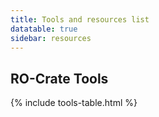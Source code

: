 ```yaml
---
title: Tools and resources list
datatable: true
sidebar: resources
---
```

## RO-Crate Tools

{% include tools-table.html %}